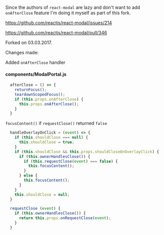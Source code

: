 Since the authors of `react-modal` are lazy and don't want to add `onAfterClose` feature I'm doing it myself as part of this fork.

https://github.com/reactjs/react-modal/issues/214

https://github.com/reactjs/react-modal/pull/346

Forked on 03.03.2017.

Changes made:

Added `onAfterClose` handler

#### components/ModalPortal.js

```js
  afterClose = () => {
    returnFocus();
    teardownScopedFocus();
    if (this.props.onAfterClose) {
      this.props.onAfterClose();
    }
  }
```

`focusContent()` if `requestClose()` returned `false`

```js
  handleOverlayOnClick = (event) => {
    if (this.shouldClose === null) {
      this.shouldClose = true;
    }
    if (this.shouldClose && this.props.shouldCloseOnOverlayClick) {
      if (this.ownerHandlesClose()) {
        if (this.requestClose(event) === false) {
          this.focusContent();
        }
      } else {
        this.focusContent();
      }
    }
    this.shouldClose = null;
  }

  requestClose (event) {
    if (this.ownerHandlesClose()) {
      return this.props.onRequestClose(event);
    }
  }
```